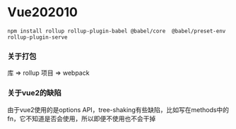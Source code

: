 # Vue202010

```                rollup和babel的桥梁   babel核心模块 es6-es5           启动webpack服务
npm install rollup rollup-plugin-babel @babel/core  @babel/preset-env rollup-plugin-serve
```

### 关于打包

库 => rollup 项目 => webpack

### 关于vue2的缺陷

由于vue2使用的是options API，tree-shaking有些缺陷，比如写在methods中的fn，它不知道是否会使用，所以即便不使用也不会干掉